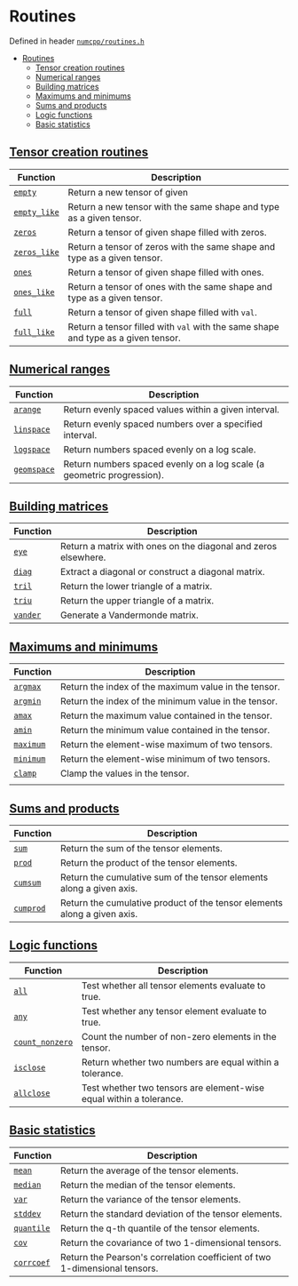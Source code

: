 # Routines

Defined in header [`numcpp/routines.h`](/include/numcpp/routines.h)

- [Routines](#routines)
  - [Tensor creation routines](#tensor-creation-routines)
  - [Numerical ranges](#numerical-ranges)
  - [Building matrices](#building-matrices)
  - [Maximums and minimums](#maximums-and-minimums)
  - [Sums and products](#sums-and-products)
  - [Logic functions](#logic-functions)
  - [Basic statistics](#basic-statistics)

## [Tensor creation routines](Tensor%20creation%20routines.md)

| Function                                                   | Description                                                                       |
| ---------------------------------------------------------- | --------------------------------------------------------------------------------- |
| [`empty`](Tensor%20creation%20routines.md#empty)           | Return a new tensor of given                                                      |
| [`empty_like`](Tensor%20creation%20routines.md#empty_like) | Return a new tensor with the same shape and type as a given tensor.               |
| [`zeros`](Tensor%20creation%20routines.md#zeros)           | Return a tensor of given shape filled with zeros.                                 |
| [`zeros_like`](Tensor%20creation%20routines.md#zeros_like) | Return a tensor of zeros with the same shape and type as a given tensor.          |
| [`ones`](Tensor%20creation%20routines.md#ones)             | Return a tensor of given shape filled with ones.                                  |
| [`ones_like`](Tensor%20creation%20routines.md#ones_like)   | Return a tensor of ones with the same shape and type as a given tensor.           |
| [`full`](Tensor%20creation%20routines.md#full)             | Return a tensor of given shape filled with `val`.                                 |
| [`full_like`](Tensor%20creation%20routines.md#full_like)   | Return a tensor filled with `val` with the same shape and type as a given tensor. |

## [Numerical ranges](Numerical%20ranges.md)

| Function                                       | Description                                                            |
| ---------------------------------------------- | ---------------------------------------------------------------------- |
| [`arange`](Numerical%20ranges.md#arange)       | Return evenly spaced values within a given interval.                   |
| [`linspace`](Numerical%20ranges.md#linspace)   | Return evenly spaced numbers over a specified interval.                |
| [`logspace`](Numerical%20ranges.md#logspace)   | Return numbers spaced evenly on a log scale.                           |
| [`geomspace`](Numerical%20ranges.md#geomspace) | Return numbers spaced evenly on a log scale (a geometric progression). |

## [Building matrices](Building%20matrices.md)

| Function                                  | Description                                                    |
| ----------------------------------------- | -------------------------------------------------------------- |
| [`eye`](Building%20matrices.md#eye)       | Return a matrix with ones on the diagonal and zeros elsewhere. |
| [`diag`](Building%20matrices.md#diag)     | Extract a diagonal or construct a diagonal matrix.             |
| [`tril`](Building%20matrices.md#tril)     | Return the lower triangle of a matrix.                         |
| [`triu`](Building%20matrices.md#triu)     | Return the upper triangle of a matrix.                         |
| [`vander`](Building%20matrices.md#vander) | Generate a Vandermonde matrix.                                 |

## [Maximums and minimums](Maximums%20and%20minimums.md)

| Function                                          | Description                                          |
| ------------------------------------------------- | ---------------------------------------------------- |
| [`argmax`](Maximums%20and%20minimums.md#argmax)   | Return the index of the maximum value in the tensor. |
| [`argmin`](Maximums%20and%20minimums.md#argmin)   | Return the index of the minimum value in the tensor. |
| [`amax`](Maximums%20and%20minimums.md#amax)       | Return the maximum value contained in the tensor.    |
| [`amin`](Maximums%20and%20minimums.md#amin)       | Return the minimum value contained in the tensor.    |
| [`maximum`](Maximums%20and%20minimums.md#maximum) | Return the element-wise maximum of two tensors.      |
| [`minimum`](Maximums%20and%20minimums.md#minimum) | Return the element-wise minimum of two tensors.      |
| [`clamp`](Maximums%20and%20minimums.md#clamp)     | Clamp the values in the tensor.                      |
|                                                   |

## [Sums and products](Sums%20and%20products.md)

| Function                                      | Description                                                              |
| --------------------------------------------- | ------------------------------------------------------------------------ |
| [`sum`](Sums%20and%20products.md#sum)         | Return the sum of the tensor elements.                                   |
| [`prod`](Sums%20and%20products.md#prod)       | Return the product of the tensor elements.                               |
| [`cumsum`](Sums%20and%20products.md#cumsum)   | Return the cumulative sum of the tensor elements along a given axis.     |
| [`cumprod`](Sums%20and%20products.md#cumprod) | Return the cumulative product of the tensor elements along a given axis. |

## [Logic functions](Logic%20functions.md)

| Function                                              | Description                                                         |
| ----------------------------------------------------- | ------------------------------------------------------------------- |
| [`all`](Logic%20functions.md#all)                     | Test whether all tensor elements evaluate to true.                  |
| [`any`](Logic%20functions.md#any)                     | Test whether any tensor element evaluate to true.                   |
| [`count_nonzero`](Logic%20functions.md#count_nonzero) | Count the number of non-zero elements in the tensor.                |
| [`isclose`](Logic%20functions.md#isclose)             | Return whether two numbers are equal within a tolerance.            |
| [`allclose`](Logic%20functions.md#allclose)           | Test whether two tensors are element-wise equal within a tolerance. |

## [Basic statistics](Basic%20statistics.md)

| Function                                     | Description                                                                |
| -------------------------------------------- | -------------------------------------------------------------------------- |
| [`mean`](Basic%20statistics.md#mean)         | Return the average of the tensor elements.                                 |
| [`median`](Basic%20statistics.md#median)     | Return the median of the tensor elements.                                  |
| [`var`](Basic%20statistics.md#var)           | Return the variance of the tensor elements.                                |
| [`stddev`](Basic%20statistics.md#stddev)     | Return the standard deviation of the tensor elements.                      |
| [`quantile`](Basic%20statistics.md#quantile) | Return the q-th quantile of the tensor elements.                           |
| [`cov`](Basic%20statistics.md#cov)           | Return the covariance of two 1-dimensional tensors.                        |
| [`corrcoef`](Basic%20statistics.md#corrcoef) | Return the Pearson's correlation coefficient of two 1-dimensional tensors. |
